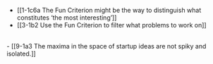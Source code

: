 - [[1-1c6a The Fun Criterion might be the way to distinguish what constitutes ‘the most interesting’]]
- [[3-1b2 Use the Fun Criterion to filter what problems to work on]]
<br>
- [[9-1a3 The maxima in the space of startup ideas are not spiky and isolated.]]
